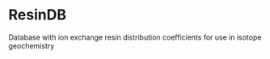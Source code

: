 # ResinDB
 Database with ion exchange resin distribution coefficients for use in isotope geochemistry
